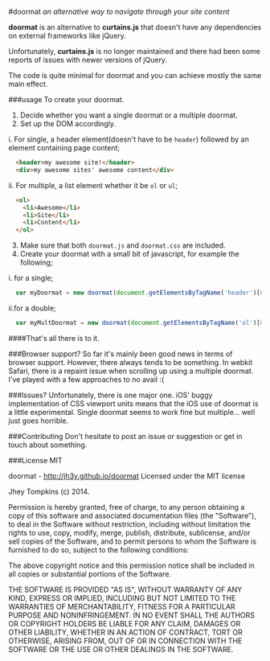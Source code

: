 #doormat
_an alternative way to navigate through your site content_

__doormat__ is an alternative to __curtains.js__ that doesn't have any dependencies on external frameworks like jQuery.

Unfortunately, __curtains.js__ is no longer maintained and there had been some reports of issues with newer versions of jQuery.

The code is quite minimal for doormat and you can achieve mostly the same main effect.

###usage
To create your doormat.

1. Decide whether you want a single doormat or a multiple doormat.
2. Set up the DOM accordingly.

  i. For single, a header element(doesn't have to be `header`) followed by an element containing page content;

  ```html
    <header>my awesome site!</header>
    <div>my awesome sites' awesome content</div>
  ```

  ii. For multiple, a list element whether it be `ol` or `ul`;

  ```html
    <ol>
      <li>Awesome</li>
      <li>Site</li>
      <li>Content</li>
    </ol>
  ```

3. Make sure that both `doormat.js` and `doormat.css` are included.
4. Create your doormat with a small bit of javascript, for example the following;

  i. for a single;

  ```javascript
    var myDoormat = new doormat(document.getElementsByTagName('header')[0]);
  ```

  ii.for a double;

  ```javascript
    var myMultDoormat = new doormat(document.getElementsByTagName('ol')[0], true);
  ```


####That's all there is to it.

###Browser support?
So far it's mainly been good news in terms of browser support. However, there always tends to be something. In webkit Safari, there is a repaint issue when scrolling up using a multiple doormat. I've played with a few approaches to no avail :(

###Issues?
Unfortunately, there is one major one. iOS' buggy implementation of CSS viewport units means that the iOS use of doormat is a little experimental. Single doormat seems to work fine but multiple... well just goes horrible.

###Contributing
Don't hesitate to post an issue or suggestion or get in touch about something.

###License
MIT


doormat - http://jh3y.github.io/doormat
Licensed under the MIT license

Jhey Tompkins (c) 2014.

Permission is hereby granted, free of charge, to any person obtaining a copy of this software and associated documentation files (the "Software"), to deal in the Software without restriction, including without limitation the rights to use, copy, modify, merge, publish, distribute, sublicense, and/or sell copies of the Software, and to permit persons to whom the Software is furnished to do so, subject to the following conditions:

The above copyright notice and this permission notice shall be included in all copies or substantial portions of the Software.

THE SOFTWARE IS PROVIDED "AS IS", WITHOUT WARRANTY OF ANY KIND, EXPRESS OR IMPLIED, INCLUDING BUT NOT LIMITED TO THE WARRANTIES OF MERCHANTABILITY, FITNESS FOR A PARTICULAR PURPOSE AND NONINFRINGEMENT. IN NO EVENT SHALL THE AUTHORS OR COPYRIGHT HOLDERS BE LIABLE FOR ANY CLAIM, DAMAGES OR OTHER LIABILITY, WHETHER IN AN ACTION OF CONTRACT, TORT OR OTHERWISE, ARISING FROM, OUT OF OR IN CONNECTION WITH THE SOFTWARE OR THE USE OR OTHER DEALINGS IN THE SOFTWARE.
